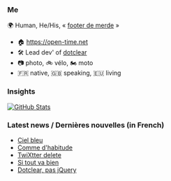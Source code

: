 ### Me

🌍 Human, He/His, « [footer de merde](https://open-time.net/post/2013/07/17/La-veritable-histoire-du-Footer-de-merde-) » 
* 🏠 https://open-time.net 
* 🛠️ Lead dev' of [dotclear](https://git.dotclear.org/dev/dotclear)
* 📷 photo, 🚲 vélo, 🏍️ moto 
* 🇫🇷 native, 🇬🇧 speaking, 🇪🇺 living

### Insights

[![GitHub Stats](https://github-readme-stats-sigma-five.vercel.app/api?username=franck-paul)](https://github.com/franck-paul)

### Latest news / Dernières nouvelles (in French)

<!-- BLOG-POST-LIST:START -->
- [Ciel bleu](https://open-time.net/post/2024/11/16/Ciel-bleu)
- [Comme d&#39;habitude](https://open-time.net/post/2024/11/15/Comme-d-habitude)
- [TwiXtter delete](https://open-time.net/post/2024/11/14/TwiXtter-delete)
- [Si tout va bien](https://open-time.net/post/2024/11/13/Si-tout-va-bien)
- [Dotclear, pas jQuery](https://open-time.net/post/2024/11/12/Dotclear-pas-jQuery)
<!-- BLOG-POST-LIST:END -->
